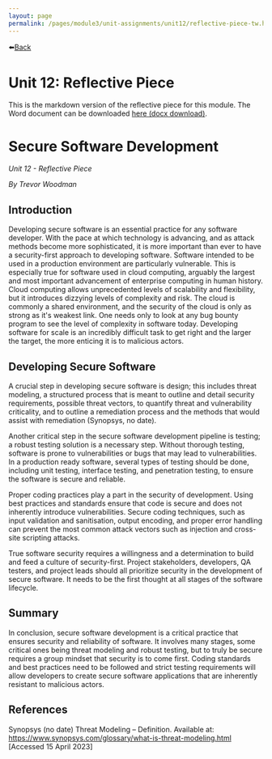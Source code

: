 ```yaml
---
layout: page
permalink: /pages/module3/unit-assignments/unit12/reflective-piece-tw.html
---
```


⬅️[Back](/pages/module3/unit-assignments/unit12/m3u12.html)

# Unit 12: Reflective Piece

This is the markdown version of the reflective piece for this module. The Word document can be downloaded [here (docx download)](/pages/module3/unit-assignments/unit12/reflective-piece-tw.docx).


# Secure Software Development

*Unit 12 - Reflective Piece*

*By Trevor Woodman*

## Introduction

Developing secure software is an essential practice for any software developer. With the pace at which technology is advancing, and as attack methods become more sophisticated, it is more important than ever to have a security-first approach to developing software. Software intended to be used in a production environment are particularly vulnerable. This is especially true for software used in cloud computing, arguably the largest and most important advancement of enterprise computing in human history. Cloud computing allows unprecedented levels of scalability and flexibility, but it introduces dizzying levels of complexity and risk. The cloud is commonly a shared environment, and the security of the cloud is only as strong as it's weakest link. One needs only to look at any bug bounty program to see the level of complexity in software today. Developing software for scale is an incredibly difficult task to get right and the larger the target, the more enticing it is to malicious actors.

## Developing Secure Software

A crucial step in developing secure software is design; this includes threat modeling, a structured process that is meant to outline and detail security requirements, possible threat vectors, to quantify threat and vulnerability criticality, and to outline a remediation process and the methods that would assist with remediation (Synopsys, no date).

Another critical step in the secure software development pipeline is testing; a robust testing solution is a necessary step. Without thorough testing, software is prone to vulnerabilities or bugs that may lead to vulnerabilities. In a production ready software, several types of testing should be done, including unit testing, interface testing, and penetration testing, to ensure the software is secure and reliable.

Proper coding practices play a part in the security of development. Using best practices and standards ensure that code is secure and does not inherently introduce vulnerabilities. Secure coding techniques, such as input validation and sanitisation, output encoding, and proper error handling can prevent the most common attack vectors such as injection and cross-site scripting attacks.

True software security requires a willingness and a determination to build and feed a culture of security-first. Project stakeholders, developers, QA testers, and project leads should all prioritize security in the development of secure software. It needs to be the first thought at all stages of the software lifecycle.


## Summary

In conclusion, secure software development is a critical practice that ensures security and reliability of software. It involves many stages, some critical ones being threat modeling and robust testing, but to truly be secure requires a group mindset that security is to come first. Coding standards and best practices need to be followed and strict testing requirements will allow developers to create secure software applications that are inherently resistant to malicious actors.


## References

Synopsys (no date) Threat Modeling – Definition. Available at: https://www.synopsys.com/glossary/what-is-threat-modeling.html [Accessed 15 April 2023]
